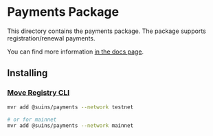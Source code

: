 # Payments Package

This directory contains the payments package. The package supports registration/renewal payments.

You can find more information
[in the docs page](https://docs.suins.io/).

## Installing

### [Move Registry CLI](https://docs.suins.io/move-registry)

```bash
mvr add @suins/payments --network testnet

# or for mainnet
mvr add @suins/payments --network mainnet
```
